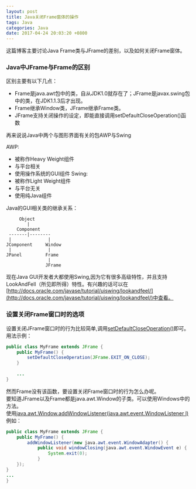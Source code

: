 ```yaml
---
layout: post
title: Java关闭Frame窗体的操作
tags: Java
categories: Java
date: 2017-04-24 20:03:20 +0800
---
```


这篇博客主要讨论Java Frame类与JFrame的差别，以及如何关闭Frame窗体。

### Java中JFrame与Frame的区别

区别主要有以下几点：
+ Frame是java.awt包中的类，自从JDK1.0就存在了；JFrame是javax.swing包中的类，在JDK1.1.3后才出现。
+ Frame继承Window类，JFrame继承Frame类。
+ JFrame支持关闭操作的设定，即能直接调用setDefaultCloseOperation()函数

再来说说Java中两个与图形界面有关的包AWP与Swing

AWP:
- 被称作Heavy Weight组件
- 与平台相关
- 使用操作系统的GUI组件
Swing:
- 被称作Light Weight组件
- 与平台无关
- 使用纯Java组件

Java的GUI相关类的继承关系：

```
     Object
        |
    Component
 -------|--------
 |              |
JComponent     Window
 |              |
JPanel         Frame
                |
               JFrame
```
现在Java GUI开发者大都使用Swing,因为它有很多高级特性，并且支持LookAndFell（所见即所得）特性。有兴趣的话可以在[http://docs.oracle.com/javase/tutorial/uiswing/lookandfeel/](http://docs.oracle.com/javase/tutorial/uiswing/lookandfeel/)中查看。

### 设置关闭Frame窗口时的选项

设置关闭JFrame窗口时的行为比较简单,调用[setDefaultCloseOperation()](https://docs.oracle.com/javase/7/docs/api/javax/swing/JFrame.html#setDefaultCloseOperation(int))即可。    
用法示例：

```java
public class MyFrame extends JFrame {
    public MyFrame() {
        setDefaultCloseOperation(JFrame.EXIT_ON_CLOSE);
    }
    
    ...
}
```

然而Frame没有该函数，要设置关闭Frame窗口时的行为怎么办呢。    
要知道JFrame以及Frame都是java.awt.Window的子类。可以使用Windows中的方法。   
使用[java.awt.Window.addWindowListener(java.awt.event.WindowListener l)](https://docs.oracle.com/javase/7/docs/api/index.html?javax/swing/JFrame.html)例如：
```java
public class MyFrame extends JFrame {
    public MyFrame() {
        addWindowListener(new java.awt.event.WindowAdapter() {
            public void windowClosing(java.awt.event.WindowEvent e) {
                System.exit(0);
            }
    });
} 
...
}
```
